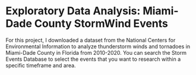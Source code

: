 # Exploratory Data Analysis: Miami-Dade County StormWind Events

For this project, I downloaded a dataset from the National Centers for Environmental Information to analyze thunderstorm winds and tornadoes in Miami-Dade County in Florida from 2010-2020. You can search the Storm Events Database to select the events that you want to research within a specific timeframe and area.